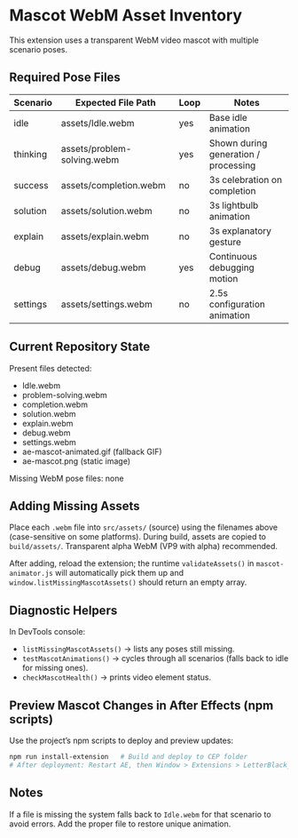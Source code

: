 # Mascot WebM Asset Inventory

This extension uses a transparent WebM video mascot with multiple scenario poses.

## Required Pose Files
| Scenario  | Expected File Path         | Loop | Notes |
|----------|-----------------------------|------|-------|
| idle     | assets/Idle.webm            | yes  | Base idle animation |
| thinking | assets/problem-solving.webm | yes  | Shown during generation / processing |
| success  | assets/completion.webm      | no   | 3s celebration on completion |
| solution | assets/solution.webm        | no   | 3s lightbulb animation |
| explain  | assets/explain.webm         | no   | 3s explanatory gesture |
| debug    | assets/debug.webm           | yes  | Continuous debugging motion |
| settings | assets/settings.webm        | no   | 2.5s configuration animation |

## Current Repository State
Present files detected:
- Idle.webm
- problem-solving.webm
- completion.webm
- solution.webm
- explain.webm
- debug.webm
- settings.webm
- ae-mascot-animated.gif (fallback GIF)
- ae-mascot.png (static image)

Missing WebM pose files: none

## Adding Missing Assets
Place each `.webm` file into `src/assets/` (source) using the filenames above (case-sensitive on some platforms). During build, assets are copied to `build/assets/`. Transparent alpha WebM (VP9 with alpha) recommended.

After adding, reload the extension; the runtime `validateAssets()` in `mascot-animator.js` will automatically pick them up and `window.listMissingMascotAssets()` should return an empty array.

## Diagnostic Helpers
In DevTools console:
- `listMissingMascotAssets()` → lists any poses still missing.
- `testMascotAnimations()` → cycles through all scenarios (falls back to idle for missing ones).
- `checkMascotHealth()` → prints video element status.

## Preview Mascot Changes in After Effects (npm scripts)
Use the project’s npm scripts to deploy and preview updates:

```bash
npm run install-extension   # Build and deploy to CEP folder
# After deployment: Restart AE, then Window > Extensions > LetterBlack_Gen_AI
```

## Notes
If a file is missing the system falls back to `Idle.webm` for that scenario to avoid errors. Add the proper file to restore unique animation.
